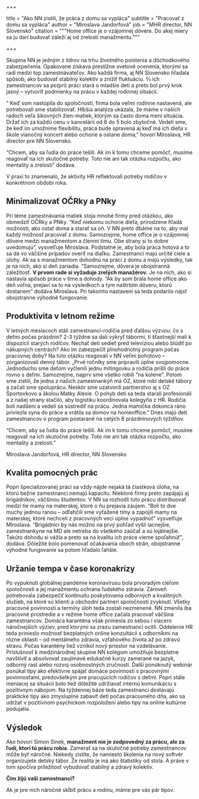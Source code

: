 +++

title = "Ako NN zistili, že práca z domu sa vypláca"
subtitle = "Pracovať z domu sa vypláca"
author = "Miroslava Jandorfová"
job = "MHR director, NN Slovensko"
citation = """Home office je o vzájomnej dôvere. Do akej miery sa ju darí budovať záleží aj od zrelosti manažmentu."""

+++

Skupina NN je jedným z lídrov na trhu životného poistenia a dôchodkového zabezpečenia. Opakovane získava prestížne
svetové ocenenia, ktorými sa radí medzi top zamestnávateľov. Ako každá firma, aj NN Slovensko hľadala spôsob, ako
budovať stabilný kolektív a znížiť fluktuáciu. ⅔ ich zamestnancov sa po(pri) práci stará o mladšie deti a preto bol prvý
krok jasný – vytvoriť podmienky na prácu v každej rodinnej situácii.

“ Keď som nastúpila do spoločnosti, firma bola veľmi rodinne nastavená, ale potrebovali sme stabilizovať. Hlbšia analýza
ukázala, že máme v našich radoch veľa šikovných žien-matiek, ktorým sa často doma mení situácia. Držať ich za každú cenu
v kancelárii od 8 do 5 bolo zbytočné. Vedeli sme, že keď im umožníme flexibilitu, práca bude spravená aj keď má ich
dieťa v škole vianočný koncert alebo ochorie a ostane doma,” hovorí Miroslava, HR director pre NN Slovensko.

“Chcem, aby sa ľudia do práce tešili. Ak im k tomu chceme pomôcť, musíme reagovať na ich skutočné potreby. Toto nie ani
tak otázka rozpočtu, ako mentality a zrelosti” dodáva.

V praxi to znamenalo, že aktivity HR reflektovali potreby rodičov v konkrétnom období roka.

## Minimalizovať OČRky a PNky

Pri téme zamestnávania matiek stoja mnohé firmy pred otázkou, ako obmedziť OČRky a PNky. “Keď niekomu ochorie dieťa,
prirodzene hľadá možnosti, ako ostať doma a starať sa oň. V NN preto dbáme na to, aby mal každý možnosť pracovať z domu.
Samozrejme, home office je o vzájomnej dôvere medzi manažmentom a členmi tímu. Obe strany si to dobre uvedomujú”,
vysvetľuje Miroslava. Podstatné je, aby bola práca hotová a to sa dá vo väčšine prípadov overiť na diaľku. Zamestnanci
majú určité ciele a úlohy. Ak sa s manažmentom dohodnú na práci z domu a majú výsledky, tak je na nich, ako si deň
zariadia. “Samozrejme, dôvera je obojstranná záležitosť. **V prvom rade si vyžaduje zrelých manažérov.** Je na nich, ako
si nastavia spôsob práce v tíme a dohody. “Ak by som brala home office ako deň voľna, prejaví sa to na výsledkoch a tým
naštrbím dôveru, ktorú dostanem” dodáva Miroslava. Pri takomto nastavení sa teda podarilo nájsť obojstranne výhodné
fungovanie.

## Produktivita v letnom režime

V letných mesiacoch stáli zamestnanci-rodičia pred ďalšou výzvou: čo s deťmi počas prázdnin? 2-3 týždne sa dali vykryť
tábormi, tí šťastnejší mali k dispozícii starých rodičov. Nechať deti sedieť pred televíziou alebo blúdiť po nákupných
centrách? Ako im zabezpečiť plnohodnotný program počas pracovnej doby? Na túto otázku reagovali v NN veľmi pohotovo –
zorganizovali denný tábor. „Prvé ročníky sme pripravili úplne svojpomocne. Jednoducho sme deťom vyčlenili jednu
mítingovku a rodičia prišli do práce rovno s deťmi. Samozrejme, najprv sme všetko robili “na kolene”. Potom sme zistili,
že jedna z našich zamestnankýň má OZ, ktoré robí detské tábory a začali sme spoluprácu. Neskôr sme uzatvorili
partnerstvo aj s OZ Športovkovo a školou Matky Alexie. O pohyb detí sa teda starali profesionáli a z našej strany
stačilo, aby logistiku koordinovala kolegyňa z HR. Rodičia boli nadšení a vedeli sa sústrediť na prácu. Jedna mamička
dokonca ráno priviezla syna do práce a vrátila sa domov na homeoffice.” Dnes majú deti zamestnancov o program postarané
na celých 8 prázdninových týždňov.

“Chcem, aby sa ľudia do práce tešili. Ak im k tomu chceme pomôcť, musíme reagovať na ich skutočné potreby. Toto nie ani
tak otázka rozpočtu, ako mentality a zrelosti.”

Miroslava Jandorfová, HR director, NN Slovensko

## Kvalita pomocných prác

Popri špecializovanej práci sa vždy nájde nejaká tá čiastková úloha, na ktorú bežne zamestnanci nemajú kapacitu.
Niektoré firmy preto zapájajú aj brigádnikov, väčšinou študentov. V NN sa rozhodli túto prácu distribuovať medzi tie
mamy na materskej, ktoré o ňu prejavia záujem. “Boli to dve muchy jednou ranou – odľahčili sme vyťažené tímy a zapojili
mamy na materskej, ktoré nechceli z pracovných veci úplne vypadnúť” vysvetľuje Miroslava. “Brigádnici by nás možno na
prvý pohľad vyšli lacnejšie, zamestnankyne na MD ale netreba do všetkého zaúčať a sú lojálnejšie. Takúto dohodu si vážia
a preto sa na kvalitu ich práce vieme spoľahnúť”, dodáva. Dôležité bolo pomenovať očakávania oboch strán, obojstranne
výhodné fungovanie sa potom hľadalo ľahšie.

## Uržanie tempa v čase koronakrízy

Po vypuknutí globálnej pandémie koronavírusu bola prvoradým cieľom spoločnosti a jej manažmentu ochrana ľudského
zdravia. Zároveň potrebovala zabezpečiť kontinuitu poskytovania odborných a kvalitných služieb, na ktoré sú klienti a
obchodní partneri spoločnosti zvyknutí. Všetky pracovné povinnosti a termíny úloh teda zostali nezmenené. NN zmenila iba
pracovné prostredie a v režime home office začala pracovať väčšina zamestnancov. Domáca karanténa však priniesla zo
sebou i viacero náročnejších výziev, pred ktorými sa zrazu zamestnanci ocitli. Oddelenie HR teda prinieslo možnosť
bezplatných online konzultácii s odborníkmi na rôzne oblasti – od mentálneho zdravia, vzťahového života až po zdravú
stravu. Počas karantény tiež vznikol nový priestor na vzdelávanie. Príslušnosť k medzinárodnej skupine NN kolegom
umožňuje bezplatne navštíviť a absolvovať zaujímavé edukačné kurzy zamerané na jazyk, odborný rast alebo rozvoj
osobnostných zručností. Ďalší ponúknutý webinár ponúkal tipy ako efektívne spájať domáce povinnosti s pracovnými
povinnosťami, predovšetkým pre pracujúcich rodičov s deťmi. Popri stále meniacej sa situácii bolo tiež dôležité
udržiavať internú komunikáciu s pozitívnym nábojom. Na týždennej báze teda zamestnanci dostávajú praktické tipy ako
zmysluplne zabaviť deti počas pracovného dňa, ako sa udržať v pozitívnom psychickom rozpoložení alebo tipy na online
kultúrne podujatia.

## Výsledok

Ako hovorí Simon Sinek, **manažment nie je zodpovedný za prácu, ale za ľudí, ktorí tú prácu robia.** Zamerať sa na
skutočné potreby zamestnancov môže byť náročné. Niekedy zistíte, že namiesto školenia na nový softvér organizujete
detský tábor. Že realita je iná ako štatistiky od stola. A práve v tom spočíva príležitosť vybudovať stabilný a zdravý
kolektív.

**Čím žijú vaši zamestnanci?**

Ak je pre nich náročné skĺbiť prácu a rodinu, máme pre vás pár tipov. 
